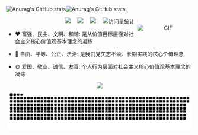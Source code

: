

<!-- 数据展示-主题&theme=radical-->
![Anurag's GitHub stats](https://github-readme-stats.vercel.app/api?username=jeasionr-ui&show_icons=true&theme=radical)![Anurag's GitHub stats](https://github-readme-streak-stats.herokuapp.com/?user=jeasionr-ui&theme=radical&hide_border=true")


<!-- 展示总贡献量，输出图片颜色不一样-->
<!-- <div align="center">
	<img  src="https://streak-stats.demolab.com/?user=jeasionr-ui&theme=gruvbox&border_radius=20&locale=zh_Hans&date_format=%5BY.%5Dn.j" /><br>
</div> -->

<div align="center">
  <!-- profile logo 个人资料徽标 -->
  <div align="center">
    <a href="https://twitter.com/RJeasion/"><img src="https://img.shields.io/badge/Twitter-推特-blue" /></a>&emsp;
    <a href="https://space.bilibili.com/266611326/"><img src="https://img.shields.io/badge/Bilibili-B站-ff69b4" /></a>&emsp;
    <a href="https://www.zhihu.com/people/jeasion-65/"><img src="https://img.shields.io/badge/Zhihu-知乎-blue" /></a>&emsp;
    <!-- visitor statistics logo 访问量统计徽标 -->
    <img src="https://komarev.com/ghpvc/?username=jeasionr-ui&label=Views&color=0e75b6&style=flat" alt="访问量统计" />
  </div>
	

<a href="https://img-blog.csdnimg.cn/2019122617442217.gif">
  <img align="right"  alt="GIF" src="https://img-blog.csdnimg.cn/2019122617442217.gif" width="150"/>
</a>
<div align="left">
	
<!-- ### Hello World!  I am <b>chenorange<a target="_blank" href="javascript:;"></a></b> -->
- :hearts: 富强、民主、文明、和谐: 是从价值目标层面对社会主义核心价值观基本理念的凝练
  
- :1st_place_medal: 自由、平等、公正、法治: 是我们党矢志不渝、长期实践的核心价值理念

- :sun_with_face: 爱国、敬业、诚信、友善: 个人行为层面对社会主义核心价值观基本理念的凝练
 
</div>



<!-- GitHub 奖杯🏆 -->
<div align="center">
	<img  src="https://github-profile-trophy.vercel.app/?username=jeasionr-ui&theme=gruvbox&row=1&column=7&no-frame=true&no-bg=true" /><br>
</div>


<!-- Snake Code Contribution Map 贪吃蛇代码贡献图 -->
<picture>
  <source media="(prefers-color-scheme: dark)" srcset="https://github.com/jeasionr-ui/jeasionr-ui/blob/output/github-snake-dark.svg" />
  <source media="(prefers-color-scheme: light)" srcset="https://github.com/jeasionr-ui/jeasionr-ui/blob/output/github-snake.svg" />
  <img alt="github-snake" src="github-snake.svg" />
</picture>
</div>




